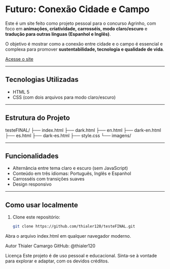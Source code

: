 # Futuro: Conexão Cidade e Campo

Este é um site feito como projeto pessoal para o concurso Agrinho, com foco em **animações, criatividade, carrosséis, modo claro/escuro** e **tradução para outras línguas (Espanhol e Inglês)**.

O objetivo é mostrar como a conexão entre cidade e o campo é essencial e complexa para promover **sustentabilidade, tecnologia e qualidade de vida**.

[Acesse o site](https://thialer120.github.io/testeFINAL/)

---

## Tecnologias Utilizadas

- HTML 5  
- CSS (com dois arquivos para modo claro/escuro)

---

## Estrutura do Projeto

testeFINAL/
├── index.html
├── dark.html
├── en.html
├── dark-en.html
├── es.html
├── dark-es.html
├── style.css
└── imagens/

---

## Funcionalidades

- Alternância entre tema claro e escuro (sem JavaScript)  
- Conteúdo em três idiomas: Português, Inglês e Espanhol  
- Carrosséis com transições suaves  
- Design responsivo  

---

## Como usar localmente

1. Clone este repositório:  
   ```bash
   git clone https://github.com/thialer120/testeFINAL.git
Abra o arquivo index.html em qualquer navegador moderno.

Autor
Thialer Camargo
GitHub: @thialer120

Licença
Este projeto é de uso pessoal e educacional.
Sinta-se à vontade para explorar e adaptar, com os devidos créditos.



